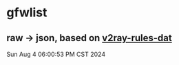 # gfwlist
## raw -> json, based on [v2ray-rules-dat](https://github.com/Loyalsoldier/v2ray-rules-dat)
Sun Aug  4 06:00:53 PM CST 2024

